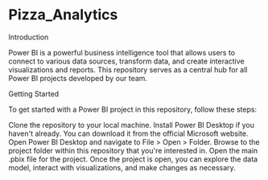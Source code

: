 # Pizza_Analytics
Introduction

Power BI is a powerful business intelligence tool that allows users to connect to various data sources, transform data, and create interactive visualizations and reports. This repository serves as a central hub for all Power BI projects developed by our team.

Getting Started

To get started with a Power BI project in this repository, follow these steps:

Clone the repository to your local machine.
Install Power BI Desktop if you haven't already. You can download it from the official Microsoft website.
Open Power BI Desktop and navigate to File > Open > Folder.
Browse to the project folder within this repository that you're interested in.
Open the main .pbix file for the project.
Once the project is open, you can explore the data model, interact with visualizations, and make changes as necessary.
